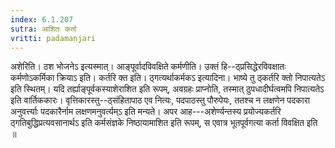 ```yaml
---
index: 6.1.207
sutra: आशितः कर्ता
vritti: padamanjari
---
```


 अशेरिति। ठश भोजनेऽ इत्यस्मात्। आङ्पूर्वादविवक्षिते कर्मणीति। उक्तं हि--ठ्प्रसिद्धेरविवक्षातः कर्मणोऽकर्मिका क्रियाऽ इति। कर्तरि क्त इति। ठ्गत्यर्थाकर्मकऽ इत्यादिना। भाष्ये तु ठ्कर्तरि क्तो निपात्यतेऽ इति स्थितम्। यदि तर्ह्याङ्पूर्वकस्याशेराशित इति रूपम्, अवग्रहः प्राप्नोति, तस्मात् ठुपधादीर्घत्वमपि निपात्यतेऽ इति वार्तिककारः। वृत्तिकारस्तु--ठ्संहितापाठ एव नित्यः, पदपाठस्तु पौरुपेयः, ततश्च न लक्षणेन पदकारा अनुवर्त्त्याः पदकारैर्नाम लक्षणमनुवर्त्यम्ऽ इति मन्यते। अपर आह---अशेर्ण्यन्तस्य प्रयोज्यकर्तरि ठ्गतिबुद्धिप्रत्यवसानार्थऽ इति कर्मसंज्ञके निष्ठायामाशित इति रूपम्, स एवात्र भूतपूर्वगत्या कर्ता विवक्षित इति ॥
